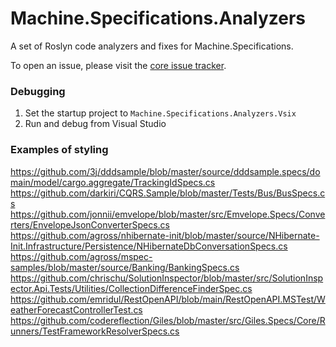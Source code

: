 # Machine.Specifications.Analyzers
A set of Roslyn code analyzers and fixes for Machine.Specifications.

To open an issue, please visit the [core issue tracker](https://github.com/machine/machine.specifications/issues).

### Debugging

1) Set the startup project to `Machine.Specifications.Analyzers.Vsix`
2) Run and debug from Visual Studio

### Examples of styling
https://github.com/3j/dddsample/blob/master/source/dddsample.specs/domain/model/cargo.aggregate/TrackingIdSpecs.cs
https://github.com/darkiri/CQRS.Sample/blob/master/Tests/Bus/BusSpecs.cs
https://github.com/jonnii/emvelope/blob/master/src/Emvelope.Specs/Converters/EnvelopeJsonConverterSpecs.cs
https://github.com/agross/nhibernate-init/blob/master/source/NHibernate-Init.Infrastructure/Persistence/NHibernateDbConversationSpecs.cs
https://github.com/agross/mspec-samples/blob/master/source/Banking/BankingSpecs.cs
https://github.com/chrischu/SolutionInspector/blob/master/src/SolutionInspector.Api.Tests/Utilities/CollectionDifferenceFinderSpec.cs
https://github.com/emridul/RestOpenAPI/blob/main/RestOpenAPI.MSTest/WeatherForecastControllerTest.cs
https://github.com/codereflection/Giles/blob/master/src/Giles.Specs/Core/Runners/TestFrameworkResolverSpecs.cs
